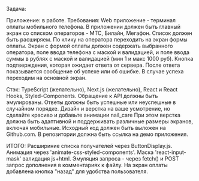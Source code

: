 Задача:

Приложение: в работе. Требования: Web приложение - терминал оплаты мобильного телефона. В приложении должен быть главный экран со списком операторов - МТС, Билайн, Мегафон. Список должен быть расширяем. По клику на оператора переходить на экран формы оплаты. Экран с формой оплаты должен содержать выбранного оператора, поле ввода телефона с маской и валидацией, и поле ввода суммы в рублях с маской и валидацией (мин 1 и макс 1000 руб). Кнопка подтверждения, которая ожидает ответа от сервера. После ответа показывается сообщение об успехе или об ошибке. В случае успеха переходим на основной экран.

Стэк: TypeScript (желательно), Next.js (желательно), React и React Hooks, Styled-Components.
Обращение к API должны быть эмулированы. Ответы должны быть успешные или неуспешные в случайном порядке.
Дизайн и верстка на ваше усмотрение, но сделайте красиво и добавьте анимации nail_care
При этом верстка должна быть адаптивной и поддерживать различные размеры экранов, включая мобильные.
Исходный код должен быть выложен на Github.com.
В репозитории должна быть ссылка на демо приложения.

ИТОГО:
Расшириние списка получателей через ButtonDisplay.js.
Анимация через 'animate-css-styled-components'.
Маска 'react-input-mask' валидация js+html.
Эмуляция запроса - через fetch() и POST запрос дополнения в комментариях к файлу.
На экран оплаты добавлена кнопка "назад" для удобства пользователя.


